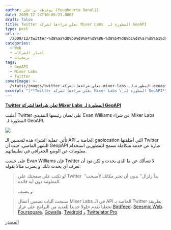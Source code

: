 ```yaml
---
author: يوغرطة بن علي (Youghourta Benali)
date: 2009-12-24T10:00:23.000Z
draft: false
title: Twitter تعلن شراءها لشركة Mixer Labs  المطورة لـ GeoAPI
type: post
url: >-
  /2009/12/twitter-%d8%aa%d8%b9%d9%84%d9%86-%d8%b4%d8%b1%d8%a7%d8%a1%d9%87%d8%a7-%d9%84%d8%b4%d8%b1%d9%83%d8%a9-mixer-labs-%d8%a7%d9%84%d9%85%d8%b7%d9%88%d8%b1%d8%a9-%d9%84%d9%80-geoapi/
categories:
  - Web
  - أخبار الشركات
  - برمجيات
tags:
  - GeoAPI
  - Mixer Labs
  - Twitter
coverImage: >-
  /static/images/twitter-تعلن-شراءها-لشركة-mixer-labs-المطورة-لـ-geoapi/GEOApi.jpg
excerpt: "[**Twitter تعلن شراءها لشركة Mixer Labs \_المطورة لـ GeoAPI**](https://www.it-scoop.com/2009/12/twitter-%d8%aa%d8%b9%d9%84%d9%86-%d8%b4%d8%b1%d8%a7%d8%a1%d9%87%d8%a7-%d9%84%d8%b4%d8%b1%d9%83%d8%a9-mixer-labs-%d8%a7%d9%84%d9%85%d8%b7%d9%88%d8%b1%d8%a9-%d9%84%d9%80-geoapi/)\n\nأعلنت Twitter على لسان رئيسها التنفيذي Evan Williams عن شراء Mixer Labs \_المطورة لـ GeoAPI.\n\n\n\nتأتي عملية الشراء هذه لتحسين الـ API الخاصة بـ geolocation التي أطلقتها Twitter الشهر الماضي. حيث أن GeopAPI"
---
```

[**Twitter تعلن شراءها لشركة Mixer Labs  المطورة لـ GeoAPI**](https://www.it-scoop.com/2009/12/twitter-%d8%aa%d8%b9%d9%84%d9%86-%d8%b4%d8%b1%d8%a7%d8%a1%d9%87%d8%a7-%d9%84%d8%b4%d8%b1%d9%83%d8%a9-mixer-labs-%d8%a7%d9%84%d9%85%d8%b7%d9%88%d8%b1%d8%a9-%d9%84%d9%80-geoapi/)

أعلنت Twitter على لسان رئيسها التنفيذي Evan Williams عن شراء Mixer Labs  المطورة لـ GeoAPI.

![](/static/images/twitter-تعلن-شراءها-لشركة-mixer-labs-المطورة-لـ-geoapi/GEOApi.jpg)

تأتي عملية الشراء هذه لتحسين الـ API الخاصة بـ geolocation التي أطلقتها Twitter الشهر الماضي. حيث أن GeopAPI عبارة عن خدمة متكاملة تسمح للمطورين استخدام معلومات عن الوضع الجغرافي في تطبيقاتهم.

على حسب Evan Williams فإن Twitter لا تسألك عن ما الذي يحدث و لكن تود أن تعرف أي يحدث ذلك. و يضرب مثالا بقوله:

> لو تكتب على صفحتك على Twitter  "بدأ زلزال" بدون أن تخبر مكانك لأصبحت المعلومة دون أية فائدة.

> و يضيف:

> سنبحث آليات تضمين أعمال Mixer Labs في الـ API الخاصة بـ Twitter بطريقة تجعلنا نقدم حلولا جديدا للعديد من البرامج على غرار [Birdfeed](http://birdfeedapp.com/)، [Seesmic Web](http://seesmic.com/app/)، [Foursquare](http://foursquare.com/)، [Gowalla](http://gowalla.com/)، [Twidroid](http://twidroid.com/) و [Twittelator Pro](http://blog.fr.twitter.com/www.stone.com/Twittelator/).

[المصدر](http://blog.twitter.com/2009/12/mixing-it-up-at-795-folsom-st.html)
